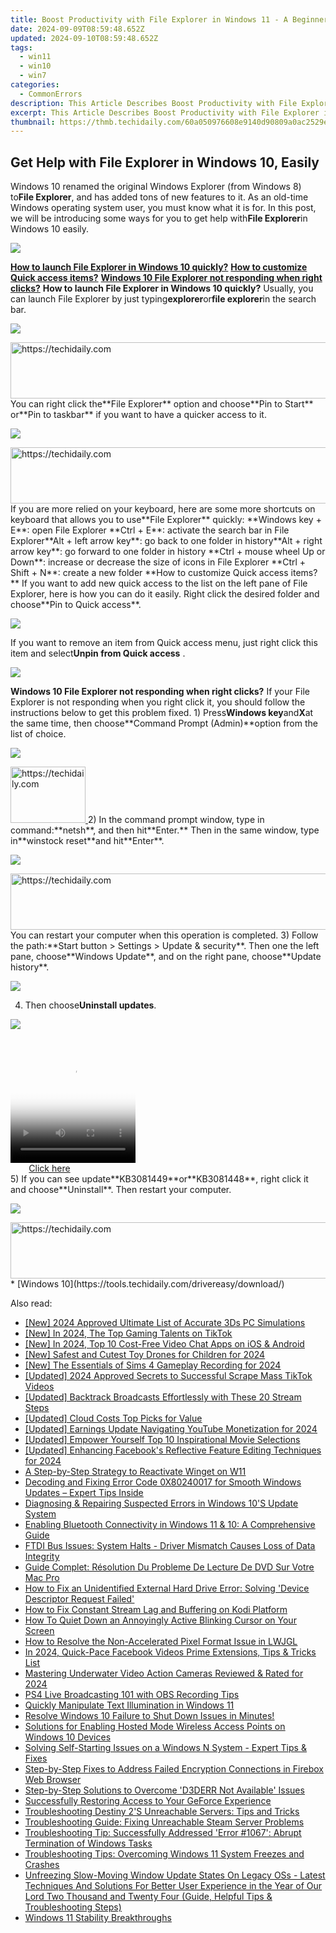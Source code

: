 ```yaml
---
title: Boost Productivity with File Explorer in Windows 11 - A Beginner's Guide
date: 2024-09-09T08:59:48.652Z
updated: 2024-09-10T08:59:48.652Z
tags:
  - win11
  - win10
  - win7
categories:
  - CommonErrors
description: This Article Describes Boost Productivity with File Explorer in Windows 11 - A Beginner's Guide
excerpt: This Article Describes Boost Productivity with File Explorer in Windows 11 - A Beginner's Guide
thumbnail: https://thmb.techidaily.com/60a050976608e9140d90809a0ac2529ef41e9995b243e26e295a790742b88b8b.jpg
---
```


## Get Help with File Explorer in Windows 10, Easily

Windows 10 renamed the original Windows Explorer (from Windows 8) to**File Explorer**, and has added tons of new features to it. As an old-time Windows operating system user, you must know what it is for. In this post, we will be introducing some ways for you to get help with**File Explorer**in Windows 10 easily.

![](https://images.drivereasy.com/wp-content/uploads/2016/12/file-explorer-in-window-s10.jpg)

[**How to launch File Explorer in Windows 10 quickly?**](https://tools.techidaily.com/drivereasy/download/) [**How to customize Quick access items?**](https://tools.techidaily.com/drivereasy/download/) [**Windows 10 File Explorer not responding when right clicks?**](https://tools.techidaily.com/drivereasy/download/)   **How to launch File Explorer in Windows 10 quickly?** Usually, you can launch File Explorer by just typing**explorer**or**file explorer**in the search bar.

![](https://images.drivereasy.com/wp-content/uploads/2016/12/img_584913472d50a-600x522.jpg)

<!-- affiliate ads begin -->
<a href="https://appsumo.8odi.net/c/5597632/2137394/7443" target="_top" id="2137394">
  <img src="//a.impactradius-go.com/display-ad/7443-2137394" border="0" alt="https://techidaily.com" width="600" height="90"/>
</a>
<img height="0" width="0" src="https://appsumo.8odi.net/i/5597632/2137394/7443" style="position:absolute;visibility:hidden;" border="0" />
<!-- affiliate ads end -->
 You can right click the**File Explorer** option and choose**Pin to Start** or**Pin to taskbar** if you want to have a quicker access to it.

![](https://images.drivereasy.com/wp-content/uploads/2016/12/img_584913edbf2bf.jpg)

<!-- affiliate ads begin -->
<a href="https://ephamedtechinc.pxf.io/c/5597632/2123511/26400" target="_top" id="2123511">
  <img src="//a.impactradius-go.com/display-ad/26400-2123511" border="0" alt="https://techidaily.com" width="728" height="90"/>
</a>
<img height="0" width="0" src="https://ephamedtechinc.pxf.io/i/5597632/2123511/26400" style="position:absolute;visibility:hidden;" border="0" />
<!-- affiliate ads end -->
 If you are more relied on your keyboard, here are some more shortcuts on keyboard that allows you to use**File Explorer** quickly: **Windows key + E**: open File Explorer **Ctrl + E**: activate the search bar in File Explorer**Alt + left arrow key**: go back to one folder in history**Alt + right arrow key**: go forward to one folder in history **Ctrl + mouse wheel Up or Down**: increase or decrease the size of icons in File Explorer **Ctrl + Shift + N**: create a new folder   **How to customize Quick access items?** If you want to add new quick access to the list on the left pane of File Explorer, here is how you can do it easily. Right click the desired folder and choose**Pin to Quick access**.

![](https://images.drivereasy.com/wp-content/uploads/2016/12/pin-to-quick-access.jpg)

 If you want to remove an item from Quick access menu, just right click this item and select**Unpin from Quick access** .

![](https://images.drivereasy.com/wp-content/uploads/2016/12/unpin-from-quick-access.jpg)

 **Windows 10 File Explorer not responding when right clicks?** If your File Explorer is not responding when you right click it, you should follow the instructions below to get this problem fixed. 1) Press**Windows key**and**X**at the same time, then choose**Command Prompt (Admin)**option from the list of choice.

![](https://images.drivereasy.com/wp-content/uploads/2016/12/img_58491b710eb2d.png)

<!-- affiliate ads begin -->
<a href="https://aligracehair.sjv.io/c/5597632/2135394/19272" target="_top" id="2135394">
  <img src="//a.impactradius-go.com/display-ad/19272-2135394" border="0" alt="https://techidaily.com" width="120" height="90"/>
</a>
<img height="0" width="0" src="https://aligracehair.sjv.io/i/5597632/2135394/19272" style="position:absolute;visibility:hidden;" border="0" />
<!-- affiliate ads end -->
2) In the command prompt window, type in command:**netsh**, and then hit**Enter.** Then in the same window, type in**winstock reset**and hit**Enter**.

![](https://images.drivereasy.com/wp-content/uploads/2016/12/img_58491c14e6750.jpg)

<!-- affiliate ads begin -->
<a href="https://appsumo.8odi.net/c/5597632/2118320/7443" target="_top" id="2118320">
  <img src="//a.impactradius-go.com/display-ad/7443-2118320" border="0" alt="https://techidaily.com" width="728" height="90"/>
</a>
<img height="0" width="0" src="https://appsumo.8odi.net/i/5597632/2118320/7443" style="position:absolute;visibility:hidden;" border="0" />
<!-- affiliate ads end -->
You can restart your computer when this operation is completed. 3) Follow the path:**Start button > Settings > Update & security**. Then one the left pane, choose**Windows Update**, and on the right pane, choose**Update history**.

![](https://images.drivereasy.com/wp-content/uploads/2016/12/img_58491d95611c0-600x476.jpg)

4) Then choose**Uninstall updates**.

![](https://images.drivereasy.com/wp-content/uploads/2016/12/img_58491d7901b10-600x462.jpg)

<!-- affiliate ads begin -->
<span id="1304648">
					<video width="200" height="200" style="cursor:pointer"
           poster="//a.impactradius-go.com/display-clicktoplayimage/1304648.png"
           onclick="if(!this.playClicked){this.play();this.setAttribute('controls',true);this.playClicked=true;}">
	   <source src="//a.impactradius-go.com/display-ad/15852-1304648">
	   <img src="//a.impactradius-go.com/display-clicktoplayimage/1304648.png" style="border: none; height: 100%; width: 100%; object-fit: contain">
	</video>
	<div style="width:125px;text-align:center"><a href="javascript:window.open(decodeURIComponent('https%3A%2F%2Fthefitville.pxf.io%2Fc%2F5597632%2F1304648%2F15852'), '_blank');void(0);">Click here</a></div>
</span>
<img height="0" width="0" src="https://imp.pxf.io/i/5597632/1304648/15852" style="position:absolute;visibility:hidden;" border="0" />
<!-- affiliate ads end -->
5) If you can see update**KB3081449**or**KB3081448**, right click it and choose**Uninstall**. Then restart your computer.

![](https://images.drivereasy.com/wp-content/uploads/2016/12/img_58491df2251f5-600x330.jpg)

<!-- affiliate ads begin -->
<a href="https://unicoeye.pxf.io/c/5597632/2134241/18498" target="_top" id="2134241">
  <img src="//a.impactradius-go.com/display-ad/18498-2134241" border="0" alt="https://techidaily.com" width="728" height="90"/>
</a>
<img height="0" width="0" src="https://unicoeye.pxf.io/i/5597632/2134241/18498" style="position:absolute;visibility:hidden;" border="0" />
<!-- affiliate ads end -->
* [Windows 10](https://tools.techidaily.com/drivereasy/download/)

<ins class="adsbygoogle"
     style="display:block"
     data-ad-format="autorelaxed"
     data-ad-client="ca-pub-7571918770474297"
     data-ad-slot="1223367746"></ins>



<ins class="adsbygoogle"
     style="display:block"
     data-ad-client="ca-pub-7571918770474297"
     data-ad-slot="8358498916"
     data-ad-format="auto"
     data-full-width-responsive="true"></ins>

<span class="atpl-alsoreadstyle">Also read:</span>
<div><ul>
<li><a href="https://on-screen-recording.techidaily.com/new-2024-approved-ultimate-list-of-accurate-3ds-pc-simulations/"><u>[New] 2024 Approved Ultimate List of Accurate 3Ds PC Simulations</u></a></li>
<li><a href="https://tiktok-clips.techidaily.com/new-in-2024-the-top-gaming-talents-on-tiktok/"><u>[New] In 2024, The Top Gaming Talents on TikTok</u></a></li>
<li><a href="https://screen-mirroring-recording.techidaily.com/new-in-2024-top-10-cost-free-video-chat-apps-on-ios-and-android/"><u>[New] In 2024, Top 10 Cost-Free Video Chat Apps on iOS & Android</u></a></li>
<li><a href="https://fox-direct.techidaily.com/new-safest-and-cutest-toy-drones-for-children-for-2024/"><u>[New] Safest and Cutest Toy Drones for Children for 2024</u></a></li>
<li><a href="https://on-screen-recording.techidaily.com/new-the-essentials-of-sims-4-gameplay-recording-for-2024/"><u>[New] The Essentials of Sims 4 Gameplay Recording for 2024</u></a></li>
<li><a href="https://fox-cloud.techidaily.com/updated-2024-approved-secrets-to-successful-scrape-mass-tiktok-videos/"><u>[Updated] 2024 Approved Secrets to Successful Scrape Mass TikTok Videos</u></a></li>
<li><a href="https://extra-hints.techidaily.com/updated-backtrack-broadcasts-effortlessly-with-these-20-stream-steps/"><u>[Updated] Backtrack Broadcasts Effortlessly with These 20 Stream Steps</u></a></li>
<li><a href="https://article-knowledge.techidaily.com/updated-cloud-costs-top-picks-for-value/"><u>[Updated] Cloud Costs Top Picks for Value</u></a></li>
<li><a href="https://facebook-record-videos.techidaily.com/updated-earnings-update-navigating-youtube-monetization-for-2024/"><u>[Updated] Earnings Update Navigating YouTube Monetization for 2024</u></a></li>
<li><a href="https://fox-info.techidaily.com/updated-empower-yourself-top-10-inspirational-movie-selections/"><u>[Updated] Empower Yourself Top 10 Inspirational Movie Selections</u></a></li>
<li><a href="https://facebook-clips.techidaily.com/updated-enhancing-facebooks-reflective-feature-editing-techniques-for-2024/"><u>[Updated] Enhancing Facebook's Reflective Feature Editing Techniques for 2024</u></a></li>
<li><a href="https://win11-tips.techidaily.com/a-step-by-step-strategy-to-reactivate-winget-on-w11/"><u>A Step-by-Step Strategy to Reactivate Winget on W11</u></a></li>
<li><a href="https://common-error.techidaily.com/decoding-and-fixing-error-code-0x80240017-for-smooth-windows-updates-expert-tips-inside/"><u>Decoding and Fixing Error Code 0X80240017 for Smooth Windows Updates – Expert Tips Inside</u></a></li>
<li><a href="https://common-error.techidaily.com/diagnosing-and-repairing-suspected-errors-in-windows-10s-update-system/"><u>Diagnosing & Repairing Suspected Errors in Windows 10'S Update System</u></a></li>
<li><a href="https://common-error.techidaily.com/enabling-bluetooth-connectivity-in-windows-11-and-10-a-comprehensive-guide/"><u>Enabling Bluetooth Connectivity in Windows 11 & 10: A Comprehensive Guide</u></a></li>
<li><a href="https://common-error.techidaily.com/ftdi-bus-issues-system-halts-driver-mismatch-causes-loss-of-data-integrity/"><u>FTDI Bus Issues: System Halts - Driver Mismatch Causes Loss of Data Integrity</u></a></li>
<li><a href="https://vp-tips.techidaily.com/guide-complet-resolution-du-probleme-de-lecture-de-dvd-sur-votre-mac-pro/"><u>Guide Complet: Résolution Du Probleme De Lecture De DVD Sur Votre Mac Pro</u></a></li>
<li><a href="https://common-error.techidaily.com/how-to-fix-an-unidentified-external-hard-drive-error-solving-device-descriptor-request-failed/"><u>How to Fix an Unidentified External Hard Drive Error: Solving 'Device Descriptor Request Failed'</u></a></li>
<li><a href="https://common-error.techidaily.com/how-to-fix-constant-stream-lag-and-buffering-on-kodi-platform/"><u>How to Fix Constant Stream Lag and Buffering on Kodi Platform</u></a></li>
<li><a href="https://common-error.techidaily.com/how-to-quiet-down-an-annoyingly-active-blinking-cursor-on-your-screen/"><u>How To Quiet Down an Annoyingly Active Blinking Cursor on Your Screen</u></a></li>
<li><a href="https://common-error.techidaily.com/how-to-resolve-the-non-accelerated-pixel-format-issue-in-lwjgl/"><u>How to Resolve the Non-Accelerated Pixel Format Issue in LWJGL</u></a></li>
<li><a href="https://extra-guidance.techidaily.com/in-2024-quick-pace-facebook-videos-prime-extensions-tips-and-tricks-list/"><u>In 2024, Quick-Pace Facebook Videos Prime Extensions, Tips & Tricks List</u></a></li>
<li><a href="https://extra-approaches.techidaily.com/mastering-underwater-video-action-cameras-reviewed-and-rated-for-2024/"><u>Mastering Underwater Video Action Cameras Reviewed & Rated for 2024</u></a></li>
<li><a href="https://video-screen-grab.techidaily.com/ps4-live-broadcasting-101-with-obs-recording-tips/"><u>PS4 Live Broadcasting 101 with OBS Recording Tips</u></a></li>
<li><a href="https://win11-tips.techidaily.com/quickly-manipulate-text-illumination-in-windows-11/"><u>Quickly Manipulate Text Illumination in Windows 11</u></a></li>
<li><a href="https://common-error.techidaily.com/1723210664483-resolve-windows-10-failure-to-shut-down-issues-in-minutes/"><u>Resolve Windows 10 Failure to Shut Down Issues in Minutes!</u></a></li>
<li><a href="https://common-error.techidaily.com/solutions-for-enabling-hosted-mode-wireless-access-points-on-windows-10-devices/"><u>Solutions for Enabling Hosted Mode Wireless Access Points on Windows 10 Devices</u></a></li>
<li><a href="https://common-error.techidaily.com/solving-self-starting-issues-on-a-windows-n-system-expert-tips-and-fixes/"><u>Solving Self-Starting Issues on a Windows N System - Expert Tips & Fixes</u></a></li>
<li><a href="https://win-howtos.techidaily.com/step-by-step-fixes-to-address-failed-encryption-connections-in-firebox-web-browser/"><u>Step-by-Step Fixes to Address Failed Encryption Connections in Firebox Web Browser</u></a></li>
<li><a href="https://common-error.techidaily.com/step-by-step-solutions-to-overcome-d3derr-not-available-issues/"><u>Step-by-Step Solutions to Overcome 'D3DERR Not Available' Issues</u></a></li>
<li><a href="https://common-error.techidaily.com/successfully-restoring-access-to-your-geforce-experience/"><u>Successfully Restoring Access to Your GeForce Experience</u></a></li>
<li><a href="https://common-error.techidaily.com/troubleshooting-destiny-2s-unreachable-servers-tips-and-tricks/"><u>Troubleshooting Destiny 2'S Unreachable Servers: Tips and Tricks</u></a></li>
<li><a href="https://common-error.techidaily.com/troubleshooting-guide-fixing-unreachable-steam-server-problems/"><u>Troubleshooting Guide: Fixing Unreachable Steam Server Problems</u></a></li>
<li><a href="https://common-error.techidaily.com/troubleshooting-tip-successfully-addressed-error-1067-abrupt-termination-of-windows-tasks/"><u>Troubleshooting Tip: Successfully Addressed 'Error #1067': Abrupt Termination of Windows Tasks</u></a></li>
<li><a href="https://common-error.techidaily.com/troubleshooting-tips-overcoming-windows-11-system-freezes-and-crashes/"><u>Troubleshooting Tips: Overcoming Windows 11 System Freezes and Crashes</u></a></li>
<li><a href="https://common-error.techidaily.com/unfreezing-slow-moving-window-update-states-on-legacy-oss-latest-techniques-and-solutions-for-better-user-experience-in-the-year-of-our-lord-two-thousand-an59/"><u>Unfreezing Slow-Moving Window Update States On Legacy OSs - Latest Techniques And Solutions For Better User Experience in the Year of Our Lord Two Thousand and Twenty Four (Guide, Helpful Tips & Troubleshooting Steps)</u></a></li>
<li><a href="https://common-error.techidaily.com/windows-11-stability-breakthroughs/"><u>Windows 11 Stability Breakthroughs</u></a></li>
</ul></div>

